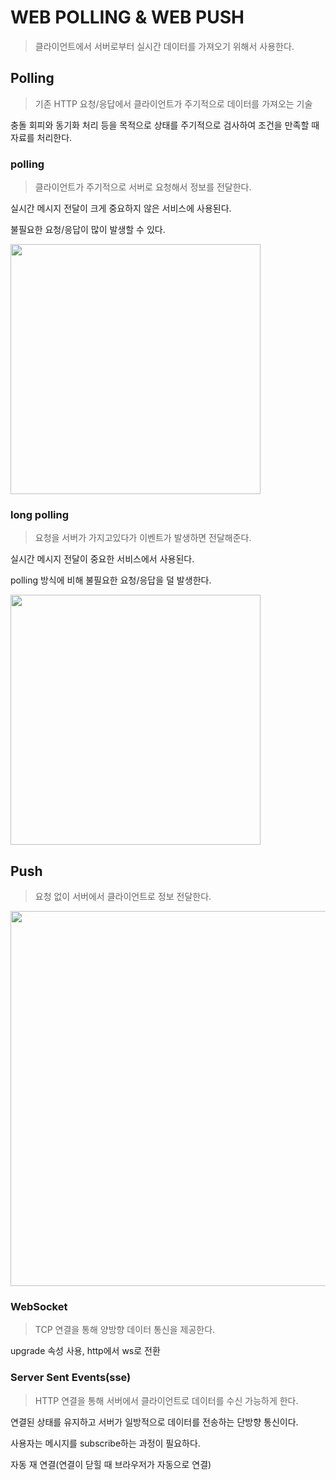 # WEB POLLING & WEB PUSH

> 클라이언트에서 서버로부터 실시간 데이터를 가져오기 위해서 사용한다.



## Polling

> 기존 HTTP 요청/응답에서 클라이언트가 주기적으로 데이터를 가져오는 기술

충돌 회피와 동기화 처리 등을 목적으로 상태를 주기적으로 검사하여 조건을 만족할 때 자료를 처리한다.

### polling

> 클라이언트가 주기적으로 서버로 요청해서 정보를 전달한다.

실시간 메시지 전달이 크게 중요하지 않은 서비스에 사용된다.

불필요한 요청/응답이 많이 발생할 수 있다.

<img src="https://t1.daumcdn.net/cfile/tistory/136F123A50FF6F2F23" width=400px />

### long polling

> 요청을 서버가 가지고있다가 이벤트가 발생하면 전달해준다.

실시간 메시지 전달이 중요한 서비스에서 사용된다.

polling 방식에 비해 불필요한 요청/응답을 덜 발생한다.

<img src="https://t1.daumcdn.net/cfile/tistory/2204653A50FF706405" width=400px />



## Push

> 요청 없이 서버에서 클라이언트로 정보 전달한다.

<img src="https://viswanathl.in/assets/sse_concept.png" width="600" />

### WebSocket

> TCP 연결을 통해 양방향 데이터 통신을 제공한다.

upgrade 속성 사용, http에서 ws로 전환





### Server Sent Events(sse)

> HTTP 연결을 통해 서버에서 클라이언트로 데이터를 수신 가능하게 한다.

연결된 상태를 유지하고 서버가 일방적으로 데이터를 전송하는 단방향 통신이다.

사용자는 메시지를 subscribe하는 과정이 필요하다.

자동 재 연결(연결이 닫힐 때 브라우저가 자동으로 연결)